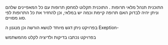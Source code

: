 התוכנית תנהל מלאי תרופות . 
התוכנית תקלוט למחסן תרופות עם כל המאפיינים שלהם וניתן יהיה לבדוק 
האם תרופה קיימת וכמה יש במלאי, וכן להחזיר את כל התרופות לפי סוג 
מסויים.

בפרויקט ניתן דגש מיוחד לנושא הורשה וכן מנגנון ה
Exeption-


בפרויקט נכתבו בדיקות ולדיציה לקלט מהמשתמש





